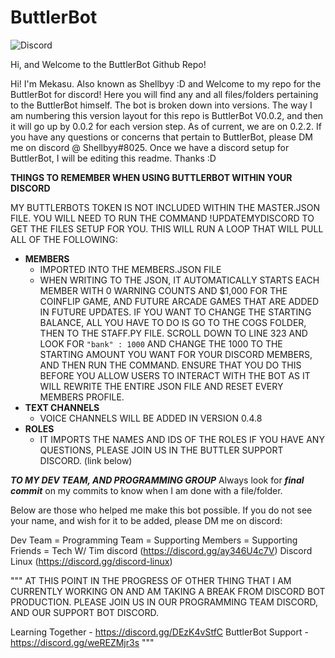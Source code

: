 # ButtlerBot

![Discord](https://img.shields.io/discord/779290532622893057?color=blue&label=Discord&style=plastic)

Hi, and Welcome to the ButtlerBot Github Repo!

Hi! I'm Mekasu. Also known as Shellbyy :D and Welcome to my repo for the ButtlerBot for discord! Here you will find any and all files/folders pertaining to the ButtlerBot himself. The bot is broken down into versions. The way I am numbering this version layout for this repo is ButtlerBot V0.0.2, and then it will go up by 0.0.2 for each version step. As of current, we are on 0.2.2. If you have any questions or concerns that pertain to ButtlerBot, please DM me on discord @ Shellbyy#8025. Once we have a discord setup for ButtlerBot, I will be editing this readme. Thanks :D

__THINGS TO REMEMBER WHEN USING BUTTLERBOT WITHIN YOUR DISCORD__

MY BUTTLERBOTS TOKEN IS NOT INCLUDED WITHIN THE MASTER.JSON FILE. YOU WILL NEED TO RUN THE COMMAND !UPDATEMYDISCORD TO GET THE FILES SETUP FOR YOU. THIS WILL RUN A LOOP THAT WILL PULL ALL OF THE FOLLOWING:
- __MEMBERS__
    - IMPORTED INTO THE MEMBERS.JSON FILE
    - WHEN WRITING TO THE JSON, IT AUTOMATICALLY STARTS EACH MEMBER WITH 0 WARNING COUNTS AND $1,000 FOR THE COINFLIP GAME, AND FUTURE ARCADE GAMES THAT ARE ADDED       IN FUTURE UPDATES. IF YOU WANT TO CHANGE THE STARTING BALANCE, ALL YOU HAVE TO DO IS GO TO THE COGS FOLDER, THEN TO THE STAFF.PY FILE. SCROLL DOWN TO LINE
      323 AND LOOK FOR `"bank" : 1000` AND CHANGE THE 1000 TO THE STARTING AMOUNT YOU WANT FOR YOUR DISCORD MEMBERS, AND THEN RUN THE COMMAND. ENSURE THAT YOU DO 
      THIS BEFORE YOU ALLOW USERS TO INTERACT WITH THE BOT AS IT WILL REWRITE THE ENTIRE JSON FILE AND RESET EVERY MEMBERS PROFILE.
- __TEXT CHANNELS__
    - VOICE CHANNELS WILL BE ADDED IN VERSION 0.4.8
- __ROLES__
    - IT IMPORTS THE NAMES AND IDS OF THE ROLES
IF YOU HAVE ANY QUESTIONS, PLEASE JOIN US IN THE BUTTLER SUPPORT DISCORD. (link below)


***TO MY DEV TEAM, AND PROGRAMMING GROUP*** Always look for ***final commit*** on my commits to know when I am done with a file/folder.



Below are those who helped me make this bot possible. If you do not see your name, and wish for it to be added, please DM me on discord:

Dev Team = 
Programming Team = 
Supporting Members = 
Supporting Friends = Tech W/ Tim discord (https://discord.gg/ay346U4c7V)
                     Discord Linux       (https://discord.gg/discord-linux)

"""
AT THIS POINT IN THE PROGRESS OF OTHER THING THAT I AM CURRENTLY WORKING ON AND AM TAKING A BREAK FROM DISCORD BOT PRODUCTION. PLEASE JOIN US IN OUR PROGRAMMING TEAM DISCORD, AND OUR SUPPORT BOT DISCORD.

Learning Together - https://discord.gg/DEzK4vStfC
ButtlerBot Support - https://discord.gg/weREZMjr3s
"""
